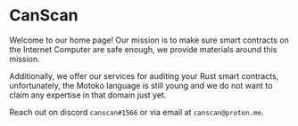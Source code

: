 # CanScan

Welcome to our home page! Our mission is to make sure smart contracts on the Internet Computer are safe enough, we provide materials around this mission.

Additionally, we offer our services for auditing your Rust smart contracts, unfortunately, the Motoko language is still young and we do not want to claim any expertise in that domain just yet.

Reach out on discord `canscan#1566` or via email at `canscan@proton.me`.

